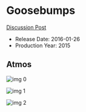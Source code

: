# Goosebumps

[Discussion Post](https://www.avsforum.com/threads/bass-eq-for-filtered-movies.2995212/post-57003936)

* Release Date: 2016-01-26
* Production Year: 2015

## Atmos

![img 0](https://i.imgur.com/WZZFZ17.jpg)

![img 1](https://i.imgur.com/q6gUYK6.jpg)

![img 2](https://i.imgur.com/hp0GUEH.png)

